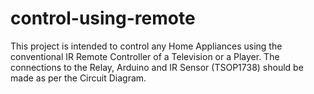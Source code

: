 # control-using-remote
This project is intended to control any Home Appliances using the conventional IR Remote Controller of a Television or a Player.
The connections to the Relay, Arduino and IR Sensor (TSOP1738) should be made as per the Circuit Diagram. 
